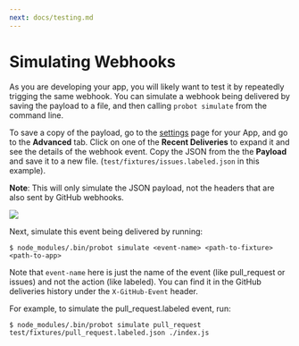 ```yaml
---
next: docs/testing.md
---
```


# Simulating Webhooks

As you are developing your app, you will likely want to test it by repeatedly trigging the same webhook. You can simulate a webhook being delivered by saving the payload to a file, and then calling `probot simulate` from the command line.

To save a copy of the payload, go to the  [settings](https://github.com/settings/apps) page for your App, and go to the **Advanced** tab. Click on one of the **Recent Deliveries** to expand it and see the details of the webhook event. Copy the JSON from the the **Payload** and save it to a new file. (`test/fixtures/issues.labeled.json` in this example).

**Note**: This will only simulate the JSON payload, not the headers that are also sent by GitHub webhooks.

![](https://user-images.githubusercontent.com/173/28491924-e03e91f2-6ebe-11e7-9570-6d48da68c6ca.png)

Next, simulate this event being delivered by running:

    $ node_modules/.bin/probot simulate <event-name> <path-to-fixture> <path-to-app>

Note that `event-name` here is just the name of the event (like pull_request or issues) and not the action (like labeled). You can find it in the GitHub deliveries history under the `X-GitHub-Event` header. 

For example, to simulate the pull_request.labeled event, run:

    $ node_modules/.bin/probot simulate pull_request test/fixtures/pull_request.labeled.json ./index.js
    
